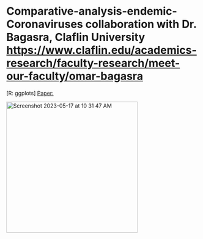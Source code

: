 # Comparative-analysis-endemic-Coronaviruses collaboration with Dr. Bagasra, Claflin University  https://www.claflin.edu/academics-research/faculty-research/meet-our-faculty/omar-bagasra
[R: ggplots]
[Paper:](https://www.tandfonline.com/doi/full/10.1080/19932820.2023.2209949)

<img width="343" alt="Screenshot 2023-05-17 at 10 31 47 AM" src="https://github.com/spawar2/Comparative-analysis-endemic-Coronaviruses/assets/25118302/cf8ae732-ed03-4eb3-810d-ed6efd2fee58">
